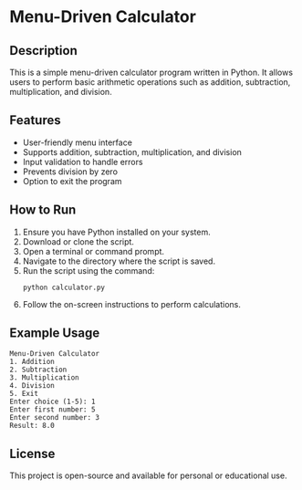 # Menu-Driven Calculator

## Description
This is a simple menu-driven calculator program written in Python. It allows users to perform basic arithmetic operations such as addition, subtraction, multiplication, and division.

## Features
- User-friendly menu interface
- Supports addition, subtraction, multiplication, and division
- Input validation to handle errors
- Prevents division by zero
- Option to exit the program

## How to Run
1. Ensure you have Python installed on your system.
2. Download or clone the script.
3. Open a terminal or command prompt.
4. Navigate to the directory where the script is saved.
5. Run the script using the command:
   ```
   python calculator.py
   ```
6. Follow the on-screen instructions to perform calculations.

## Example Usage
```
Menu-Driven Calculator
1. Addition
2. Subtraction
3. Multiplication
4. Division
5. Exit
Enter choice (1-5): 1
Enter first number: 5
Enter second number: 3
Result: 8.0
```

## License
This project is open-source and available for personal or educational use.
